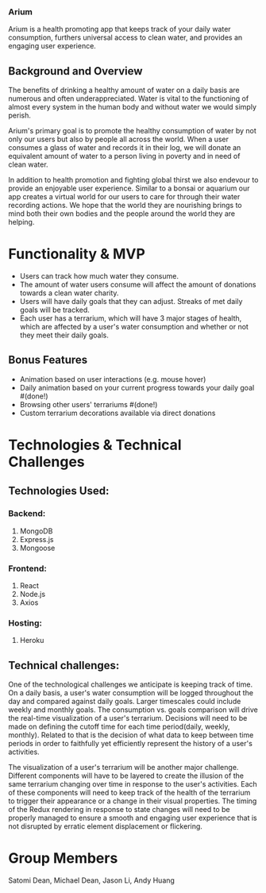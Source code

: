 ### Arium 

Arium is a health promoting app that keeps track of your daily water consumption, furthers universal access to clean water, and provides an engaging user experience. 

## Background and Overview

The benefits of drinking a healthy amount of water on a daily basis are numerous and often underappreciated.  Water is vital to the functioning of almost every system in the human body and without water we would simply perish.   

Arium's primary goal is to promote the healthy consumption of water by not only our users but also by people all across the world. When a user consumes a glass of water and records it in their log, we will donate an equivalent amount of water to a person living in poverty and in need of clean water.

In addition to health promotion and fighting global thirst we also endevour to provide an enjoyable user experience.  Similar to a bonsai or aquarium our app creates a virtual world for our users to care for through their water recording actions.  We hope that the world they are nourishing brings to mind both their own bodies and the people around the world they are helping.


# Functionality & MVP

* Users can track how much water they consume.
* The amount of water users consume will affect the amount of donations towards a clean water charity. 
* Users will have daily goals that they can adjust. Streaks of met daily goals will be tracked.
* Each user has a terrarium, which will have 3 major stages of health, which are affected by a user's water consumption and whether or not they meet their daily goals.

## Bonus Features

* Animation based on user interactions (e.g. mouse hover)
* Daily animation based on your current progress towards your daily goal #(done!)
* Browsing other users' terrariums #(done!)
* Custom terrarium decorations available via direct donations


# Technologies & Technical Challenges
## Technologies Used:
### Backend:
1. MongoDB
2. Express.js
3. Mongoose
### Frontend:
1. React
2. Node.js
3. Axios
### Hosting:
1. Heroku

## Technical challenges:
One of the technological challenges we anticipate is keeping track of time. On a daily basis, a user's water consumption will be logged throughout the day and compared against daily goals. Larger timescales could include weekly and monthly goals. The consumption vs. goals comparison will drive the real-time visualization of a user's terrarium. Decisions will need to be made on defining the cutoff time for each time period(daily, weekly, monthly). Related to that is the decision of what data to keep between time periods in order to faithfully yet efficiently represent the history of a user's activities. 

The visualization of a user's terrarium will be another major challenge. Different components will have to be layered to create the illusion of the same terrarium changing over time in response to the user's activities. Each of these components will need to keep track of the health of the terrarium to trigger their appearance or a change in their visual properties. The timing of the Redux rendering in response to state changes will need to be properly managed to ensure a smooth and engaging user experience that is not disrupted by erratic element displacement or flickering. 

# Group Members

Satomi Dean, Michael Dean, Jason Li, Andy Huang
